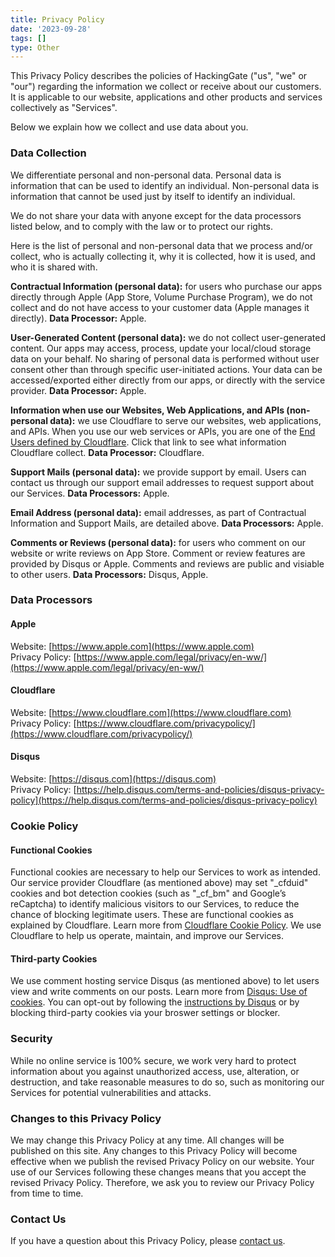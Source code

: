 ```yaml
---
title: Privacy Policy
date: '2023-09-28'
tags: []
type: Other
---
```


This Privacy Policy describes the policies of HackingGate ("us", "we" or "our") regarding the information we collect or receive about our customers. It is applicable to our website, applications and other products and services collectively as "Services".

Below we explain how we collect and use data about you.

### Data Collection

We differentiate personal and non-personal data. Personal data is information that can be used to identify an individual. Non-personal data is information that cannot be used just by itself to identify an individual.

We do not share your data with anyone except for the data processors listed below, and to comply with the law or to protect our rights.

Here is the list of personal and non-personal data that we process and/or collect, who is actually collecting it, why it is collected, how it is used, and who it is shared with.

**Contractual Information (personal data):** for users who purchase our apps directly through Apple (App Store, Volume Purchase Program), we do not collect and do not have access to your customer data (Apple manages it directly). **Data Processor:** Apple.

**User-Generated Content (personal data):** we do not collect user-generated content. Our apps may access, process, update your local/cloud storage data on your behalf. No sharing of personal data is performed without user consent other than through specific user-initiated actions. Your data can be accessed/exported either directly from our apps, or directly with the service provider. **Data Processor:** Apple.

**Information when use our Websites, Web Applications, and APIs (non-personal data):** we use Cloudflare to serve our websites, web applications, and APIs. When you use our web services or APIs, you are one of the [End Users defined by Cloudflare](https://www.cloudflare.com/privacypolicy/). Click that link to see what information Cloudflare collect. **Data Processor:** Cloudflare.

**Support Mails (personal data):** we provide support by email. Users can contact us through our support email addresses to request support about our Services. **Data Processors:** Apple.

**Email Address (personal data):** email addresses, as part of Contractual Information and Support Mails, are detailed above. **Data Processors:** Apple.

**Comments or Reviews (personal data):** for users who comment on our website or write reviews on App Store. Comment or review features are provided by Disqus or Apple. Comments and reviews are public and visiable to other users. **Data Processors:** Disqus, Apple.

### Data Processors

#### Apple

Website: [https://www.apple.com](https://www.apple.com)  
Privacy Policy: [https://www.apple.com/legal/privacy/en-ww/](https://www.apple.com/legal/privacy/en-ww/)

#### Cloudflare

Website: [https://www.cloudflare.com](https://www.cloudflare.com)  
Privacy Policy: [https://www.cloudflare.com/privacypolicy/](https://www.cloudflare.com/privacypolicy/)

#### Disqus

Website: [https://disqus.com](https://disqus.com)  
Privacy Policy: [https://help.disqus.com/terms-and-policies/disqus-privacy-policy](https://help.disqus.com/terms-and-policies/disqus-privacy-policy)

### Cookie Policy

#### Functional Cookies

Functional cookies are necessary to help our Services to work as intended. Our service provider Cloudflare (as mentioned above) may set "_cfduid" cookies and bot detection cookies (such as "_cf_bm" and Google’s reCaptcha) to identify malicious visitors to our Services, to reduce the chance of blocking legitimate users. These are functional cookies as explained by Cloudflare. Learn more from [Cloudflare Cookie Policy](https://www.cloudflare.com/cookie-policy/). We use Cloudflare to help us operate, maintain, and improve our Services.

#### Third-party Cookies

We use comment hosting service Disqus (as mentioned above) to let users view and write comments on our posts. Learn more from [Disqus: Use of cookies](https://help.disqus.com/user-profile/use-of-cookies). You can opt-out by following the [instructions by Disqus](https://disqus.com/data-sharing-settings/) or by blocking third-party cookies via your broswer settings or blocker.

### Security

While no online service is 100% secure, we work very hard to protect information about you against unauthorized access, use, alteration, or destruction, and take reasonable measures to do so, such as monitoring our Services for potential vulnerabilities and attacks.

### Changes to this Privacy Policy

We may change this Privacy Policy at any time. All changes will be published on this site. Any changes to this Privacy Policy will become effective when we publish the revised Privacy Policy on our website. Your use of our Services following these changes means that you accept the revised Privacy Policy. Therefore, we ask you to review our Privacy Policy from time to time.

### Contact Us

If you have a question about this Privacy Policy, please [contact us](mailto:i@hackinggate.com).
